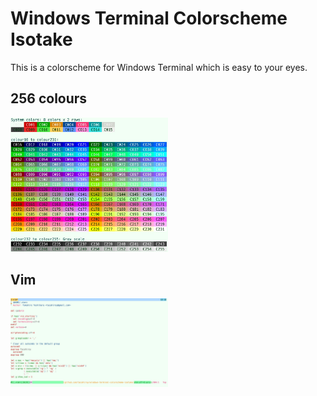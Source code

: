 # Windows Terminal Colorscheme Isotake

This is a colorscheme for Windows Terminal which is easy to your eyes.

## 256 colours

<img src="https://raw.githubusercontent.com/tacahiroy/windows-terminal-colorscheme-isotake/master/assets/isotake.jpg" width="50%">

## Vim

<img src="https://raw.githubusercontent.com/tacahiroy/windows-terminal-colorscheme-isotake/master/assets/vimrc.jpg" width="50%">
